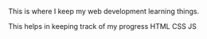 This is where I keep my web development learning things.

This helps in keeping track of my progress
HTML 
CSS
JS
















































































































































































































































































































































